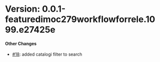 # Version: 0.0.1-featuredimoc279workflowforrele.1099.e27425e


#### Other Changes

* [#18](https://github.com/ConductionNL/opencatalogi/pull/18): added catalogi filter to search
